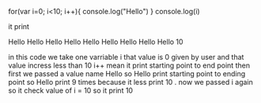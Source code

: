 for(var i=0; i<10; i++){
    console.log("Hello")
}
console.log(i)

it print

Hello
Hello
Hello
Hello
Hello
Hello
Hello
Hello
Hello
10

in this code we take one varriable i that value is 0 given by user
and that value incress less than 10 i++ mean it print starting point to end point 
then first  we passed a value name Hello so Hello print starting point to ending point 
so Hello print 9 times because it less print 10 .
now we passed i again so it check  value of i = 10
so it print 10